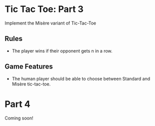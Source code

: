 # Tic Tac Toe: Part 3

Implement the Misère variant of Tic-Tac-Toe

## Rules

* The player wins if their opponent gets n in a row.

## Game Features

* The human player should be able to choose between Standard and Misère tic-tac-toe.

# Part 4

Coming soon!

